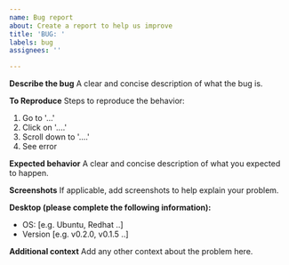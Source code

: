 ```yaml
---
name: Bug report
about: Create a report to help us improve
title: 'BUG: '
labels: bug
assignees: ''

---
```


**Describe the bug**
A clear and concise description of what the bug is.

**To Reproduce**
Steps to reproduce the behavior:
1. Go to '...'
2. Click on '....'
3. Scroll down to '....'
4. See error

**Expected behavior**
A clear and concise description of what you expected to happen.

**Screenshots**
If applicable, add screenshots to help explain your problem.

**Desktop (please complete the following information):**
 - OS: [e.g. Ubuntu, Redhat ..]
 - Version [e.g. v0.2.0, v0.1.5 ..]

**Additional context**
Add any other context about the problem here.
